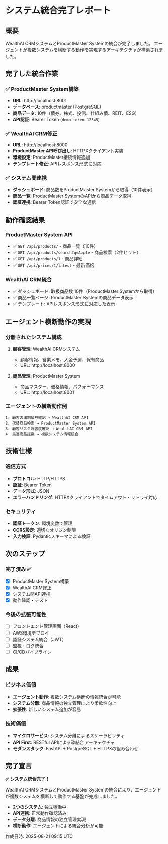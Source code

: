 # システム統合完了レポート

## 概要
WealthAI CRMシステムとProductMaster Systemの統合が完了しました。
エージェントが複数システムを横断する動作を実現するアーキテクチャが構築されました。

## 完了した統合作業

### ✅ ProductMaster System構築
- **URL**: http://localhost:8001
- **データベース**: productmaster (PostgreSQL)
- **商品データ**: 10件（債券、株式、投信、仕組み債、REIT、ESG）
- **API認証**: Bearer Token (`demo-token-12345`)

### ✅ WealthAI CRM修正
- **URL**: http://localhost:8000  
- **ProductMaster API呼び出し**: HTTPXクライアント実装
- **環境設定**: ProductMaster接続情報追加
- **テンプレート修正**: APIレスポンス形式に対応

### ✅ システム間連携
- **ダッシュボード**: 商品数をProductMaster Systemから取得（10件表示）
- **商品一覧**: ProductMaster SystemのAPIから商品データ取得
- **認証連携**: Bearer Token認証で安全な通信

## 動作確認結果

### ProductMaster System API
- ✅ `GET /api/products/` - 商品一覧（10件）
- ✅ `GET /api/products/search?q=Apple` - 商品検索（2件ヒット）
- ✅ `GET /api/products/1` - 商品詳細
- ✅ `GET /api/prices/1/latest` - 最新価格

### WealthAI CRM統合
- ✅ ダッシュボード: 取扱商品数 10件（ProductMaster Systemから取得）
- ✅ 商品一覧ページ: ProductMaster Systemの商品データ表示
- ✅ テンプレート: APIレスポンス形式に対応した表示

## エージェント横断動作の実現

### 分離されたシステム構成
1. **顧客管理**: WealthAI CRMシステム
   - 顧客情報、営業メモ、入金予測、保有商品
   - URL: http://localhost:8000

2. **商品管理**: ProductMaster System  
   - 商品マスター、価格情報、パフォーマンス
   - URL: http://localhost:8001

### エージェントの横断動作例
```
1. 顧客の満期債券確認 → WealthAI CRM API
2. 代替商品検索 → ProductMaster System API  
3. 顧客リスク許容度確認 → WealthAI CRM API
4. 最適商品提案 → 複数システム情報統合
```

## 技術仕様

### 通信方式
- **プロトコル**: HTTP/HTTPS
- **認証**: Bearer Token
- **データ形式**: JSON
- **エラーハンドリング**: HTTPXクライアントでタイムアウト・リトライ対応

### セキュリティ
- **認証トークン**: 環境変数で管理
- **CORS設定**: 適切なオリジン制限
- **入力検証**: Pydanticスキーマによる検証

## 次のステップ

### 完了済み ✅
- [x] ProductMaster System構築
- [x] WealthAI CRM修正
- [x] システム間API連携
- [x] 動作確認・テスト

### 今後の拡張可能性
- [ ] フロントエンド管理画面（React）
- [ ] AWS環境デプロイ
- [ ] 認証システム統合（JWT）
- [ ] 監視・ログ統合
- [ ] CI/CDパイプライン

## 成果

### ビジネス価値
- **エージェント動作**: 複数システム横断の情報統合が可能
- **システム分離**: 商品情報の独立管理により柔軟性向上
- **拡張性**: 新しいシステム追加が容易

### 技術価値
- **マイクロサービス**: システム分離によるスケーラビリティ
- **API First**: RESTful APIによる疎結合アーキテクチャ
- **モダンスタック**: FastAPI + PostgreSQL + HTTPXの組み合わせ

## 完了宣言

**✅ システム統合完了！**

WealthAI CRMシステムとProductMaster Systemの統合により、エージェントが複数システムを横断して動作する基盤が完成しました。

- **2つのシステム**: 独立稼働中
- **API連携**: 正常動作確認済み  
- **データ分離**: 商品情報の独立管理実現
- **横断動作**: エージェントによる統合分析が可能

作成日時: 2025-08-21 09:15 UTC
